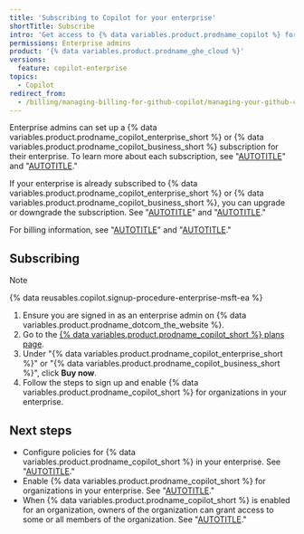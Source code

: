 ```yaml
---
title: 'Subscribing to Copilot for your enterprise'
shortTitle: Subscribe
intro: 'Get access to {% data variables.product.prodname_copilot %} for your enterprise.'
permissions: Enterprise admins
product: '{% data variables.product.prodname_ghe_cloud %}'
versions:
  feature: copilot-enterprise
topics:
  - Copilot
redirect_from:
  - /billing/managing-billing-for-github-copilot/managing-your-github-copilot-enterprise-subscription
---
```


Enterprise admins can set up a {% data variables.product.prodname_copilot_enterprise_short %} or {% data variables.product.prodname_copilot_business_short %} subscription for their enterprise. To learn more about each subscription, see "[AUTOTITLE](/copilot/github-copilot-enterprise/overview/about-github-copilot-enterprise)" and "[AUTOTITLE](/copilot/copilot-business/about-github-copilot-business)."

If your enterprise is already subscribed to {% data variables.product.prodname_copilot_enterprise_short %} or {% data variables.product.prodname_copilot_business_short %}, you can upgrade or downgrade the subscription. See "[AUTOTITLE](/copilot/managing-copilot/managing-copilot-for-your-enterprise/upgrading-copilot-for-your-enterprise)" and "[AUTOTITLE](/copilot/managing-copilot/managing-copilot-for-your-enterprise/downgrading-copilot-for-your-enterprise)."

For billing information, see "[AUTOTITLE](/billing/managing-billing-for-github-copilot/about-billing-for-github-copilot#about-billing-for-github-copilot-business-and-github-copilot-enterprise)" and "[AUTOTITLE](/billing/managing-your-github-billing-settings)."

## Subscribing

>[!NOTE]
> {% data reusables.copilot.signup-procedure-enterprise-msft-ea %}

1. Ensure you are signed in as an enterprise admin on {% data variables.product.prodname_dotcom_the_website %}.
1. Go to the [{% data variables.product.prodname_copilot_short %} plans page](https://github.com/features/copilot/plans).
1. Under "{% data variables.product.prodname_copilot_enterprise_short %}" or "{% data variables.product.prodname_copilot_business_short %}", click **Buy now**.
1. Follow the steps to sign up and enable {% data variables.product.prodname_copilot_short %} for organizations in your enterprise.

## Next steps

* Configure policies for {% data variables.product.prodname_copilot_short %} in your enterprise. See "[AUTOTITLE](/copilot/managing-copilot/managing-copilot-for-your-enterprise/managing-policies-and-features-for-copilot-in-your-enterprise)."
* Enable {% data variables.product.prodname_copilot_short %} for organizations in your enterprise. See "[AUTOTITLE](/copilot/managing-copilot/managing-copilot-for-your-enterprise/enabling-copilot-for-organizations-in-your-enterprise)."
* When {% data variables.product.prodname_copilot_short %} is enabled for an organization, owners of the organization can grant access to some or all members of the organization. See "[AUTOTITLE](/copilot/managing-github-copilot-in-your-organization/managing-access-for-copilot-business-in-your-organization)."
